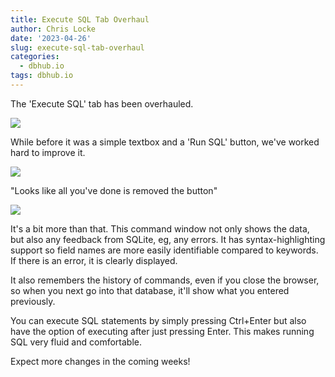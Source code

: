 ```yaml
---
title: Execute SQL Tab Overhaul
author: Chris Locke
date: '2023-04-26'
slug: execute-sql-tab-overhaul
categories:
  - dbhub.io
tags: dbhub.io
---
```


The 'Execute SQL' tab has been overhauled.

![](/images/Screenshot_20230430_162502.png)

While before it was a simple textbox and a 'Run SQL' button, we've worked hard to improve it.

![](/images/Screenshot_20230430_163202.png)

"Looks like all you've done is removed the button"

![](/images/Screenshot_20230430_181502.png)

It's a bit more than that.  This command window not only shows the data, but also any feedback from SQLite, eg, any errors.
It has syntax-highlighting support so field names are more easily identifiable compared to keywords.  If there is an error, it is clearly displayed.

It also remembers the history of commands, even if you close the browser, so when you next go into that database, it'll show what you entered previously.

You can execute SQL statements by simply pressing Ctrl+Enter but also have the option of executing after just pressing Enter.  This makes running SQL very fluid and comfortable.

Expect more changes in the coming weeks!